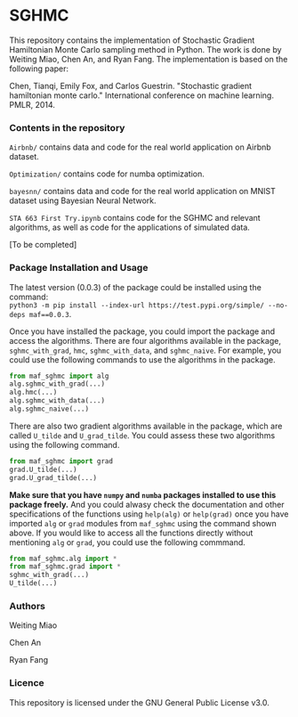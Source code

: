 # SGHMC

This repository contains the implementation of Stochastic Gradient Hamiltonian Monte Carlo sampling method in Python. The work is done by Weiting Miao, Chen An, and Ryan Fang. The implementation is based on the following paper: 

Chen, Tianqi, Emily Fox, and Carlos Guestrin. "Stochastic gradient hamiltonian monte carlo." International conference on machine learning. PMLR, 2014.


### Contents in the repository

`Airbnb/` contains data and code for the real world application on Airbnb dataset.

`Optimization/` contains code for numba optimization.

`bayesnn/` contains data and code for the real world application on MNIST dataset using Bayesian Neural Network.

`STA 663 First Try.ipynb` contains code for the SGHMC and relevant algorithms, as well as code for the applications of simulated data.

[To be completed]

### Package Installation and Usage 

The latest version (0.0.3) of the package could be installed using the command:  
`python3 -m pip install --index-url https://test.pypi.org/simple/ --no-deps maf==0.0.3`. 

Once you have installed the package, you could import the package and access the algorithms. There are four algorithms available in the package, `sghmc_with_grad`, `hmc`, `sghmc_with_data`, and `sghmc_naive`. For example, you could use the following commands to use the algorithms in the package.  

```python
from maf_sghmc import alg 
alg.sghmc_with_grad(...)
alg.hmc(...)
alg.sghmc_with_data(...)
alg.sghmc_naive(...) 
``` 
There are also two gradient algorithms available in the package, which are called `U_tilde` and `U_grad_tilde`. You could assess these two algorithms using the following command. 

```python
from maf_sghmc import grad 
grad.U_tilde(...)
grad.U_grad_tilde(...)
```
**Make sure that you have `numpy` and `numba` packages installed to use this package freely.** And you could alwasy check the documentation and other specifications of the functions using `help(alg)` or `help(grad)` once you have imported `alg` or `grad` modules from `maf_sghmc` using the command shown above. If you would like to access all the functions directly without mentioning `alg` or `grad`, you could use the following commmand. 

```python 
from maf_sghmc.alg import * 
from maf_sghmc.grad import *
sghmc_with_grad(...)
U_tilde(...)
```



### Authors

Weiting Miao

Chen An

Ryan Fang

### Licence

This repository is licensed under the GNU General Public License v3.0.







